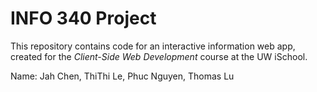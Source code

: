 # INFO 340 Project

This repository contains code for an interactive information web app, created for the _Client-Side Web Development_ course at the UW iSchool.

Name: Jah Chen, ThiThi Le, Phuc Nguyen, Thomas Lu
